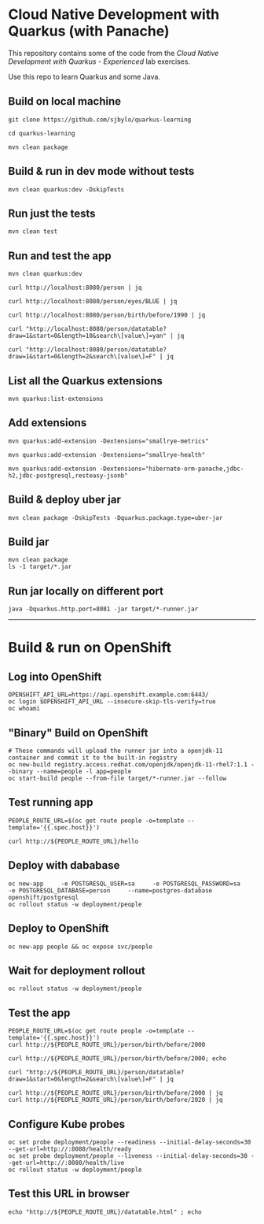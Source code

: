 # Cloud Native Development with Quarkus (with Panache)

This repository contains some of the code from the _Cloud Native Development with Quarkus - Experienced_ lab exercises.

Use this repo to learn Quarkus and some Java. 

## Build on local machine 

```
git clone https://github.com/sjbylo/quarkus-learning 

cd quarkus-learning

mvn clean package
```

## Build & run in dev mode without tests

```
mvn clean quarkus:dev -DskipTests
```

## Run just the tests

```
mvn clean test
```

## Run and test the app 

```
mvn clean quarkus:dev

curl http://localhost:8080/person | jq

curl http://localhost:8080/person/eyes/BLUE | jq 

curl http://localhost:8080/person/birth/before/1990 | jq

curl "http://localhost:8080/person/datatable?draw=1&start=0&length=10&search\[value\]=yan" | jq

curl "http://localhost:8080/person/datatable?draw=1&start=0&length=2&search\[value\]=F" | jq
```

## List all the Quarkus extensions 

```
mvn quarkus:list-extensions
```

## Add extensions 

```
mvn quarkus:add-extension -Dextensions="smallrye-metrics"

mvn quarkus:add-extension -Dextensions="smallrye-health"

mvn quarkus:add-extension -Dextensions="hibernate-orm-panache,jdbc-h2,jdbc-postgresql,resteasy-jsonb"
```

## Build & deploy uber jar 

```
mvn clean package -DskipTests -Dquarkus.package.type=uber-jar
```

## Build jar 

```
mvn clean package
ls -1 target/*.jar
```

## Run jar locally on different port 

```
java -Dquarkus.http.port=8081 -jar target/*-runner.jar
```

---------

# Build & run on OpenShift 

## Log into OpenShift 

```
OPENSHIFT_API_URL=https://api.openshift.example.com:6443/
oc login $OPENSHIFT_API_URL --insecure-skip-tls-verify=true
oc whoami
```

## "Binary" Build on OpenShift 

```
# These commands will upload the runner jar into a openjdk-11 container and commit it to the built-in registry
oc new-build registry.access.redhat.com/openjdk/openjdk-11-rhel7:1.1 --binary --name=people -l app=people
oc start-build people --from-file target/*-runner.jar --follow
```

## Test running app

```
PEOPLE_ROUTE_URL=$(oc get route people -o=template --template='{{.spec.host}}')

curl http://${PEOPLE_ROUTE_URL}/hello
```

## Deploy with dababase 

```
oc new-app     -e POSTGRESQL_USER=sa     -e POSTGRESQL_PASSWORD=sa     -e POSTGRESQL_DATABASE=person     --name=postgres-database     openshift/postgresql
oc rollout status -w deployment/people
```

## Deploy to OpenShift

```
oc new-app people && oc expose svc/people
```

## Wait for deployment rollout 

```
oc rollout status -w deployment/people
```

## Test the app

```
PEOPLE_ROUTE_URL=$(oc get route people -o=template --template='{{.spec.host}}')
curl http://${PEOPLE_ROUTE_URL}/person/birth/before/2000

curl http://${PEOPLE_ROUTE_URL}/person/birth/before/2000; echo 

curl "http://${PEOPLE_ROUTE_URL}/person/datatable?draw=1&start=0&length=2&search\[value\]=F" | jq

curl http://${PEOPLE_ROUTE_URL}/person/birth/before/2000 | jq
curl http://${PEOPLE_ROUTE_URL}/person/birth/before/2020 | jq
```

## Configure Kube probes 

```
oc set probe deployment/people --readiness --initial-delay-seconds=30 --get-url=http://:8080/health/ready
oc set probe deployment/people --liveness --initial-delay-seconds=30 --get-url=http://:8080/health/live
oc rollout status -w deployment/people
```

## Test this URL in browser 

```
echo "http://${PEOPLE_ROUTE_URL}/datatable.html" ; echo
```

